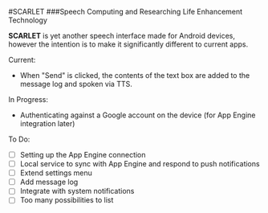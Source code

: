 #SCARLET
###Speech Computing and Researching Life Enhancement Technology

**SCARLET** is yet another speech interface made for Android devices, however the intention is to make it significantly different to current apps.

Current:
- When "Send" is clicked, the contents of the text box are added to the message log and spoken via TTS.

In Progress:
- Authenticating against a Google account on the device (for App Engine integration later)

To Do:
- [ ] Setting up the App Engine connection
- [ ] Local service to sync with App Engine and respond to push notifications
- [ ] Extend settings menu
- [ ] Add message log
- [ ] Integrate with system notifications
- [ ] Too many possibilities to list